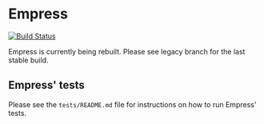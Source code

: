 # Empress
[![Build Status](https://travis-ci.org/biocore/empress.svg?branch=master)](https://travis-ci.org/biocore/empress)

Empress is currently being rebuilt. Please see legacy branch for the last stable build.

## Empress' tests

Please see the `tests/README.md` file for instructions on how to run Empress' tests.
